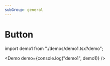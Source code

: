 ```yaml
---
subGroup: general
---
```


# Button

<Demos />

<!-- <Demo src="./demos/demo1.tsx" /> -->

import demo1 from "./demos/demo1.tsx?demo";

<Demo demo={console.log("demo1", demo1)} />
